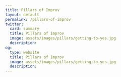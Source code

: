 ```yaml
---
title: Pillars of Improv
layout: default
permalink: /pillars-of-improv
twitter:
  card: summary
  title: Pillars of Improv
  image: assets/images/pillars/getting-to-yes.jpg
  description: 
og:
  type: website
  title: Pillars of Improv
  image: assets/images/pillars/getting-to-yes.jpg
  description: 
---
```


<div class="banner"></div>

<!-- ![gettingtoyes](/assets/images/pillars/getting-to-yes.jpg) -->
